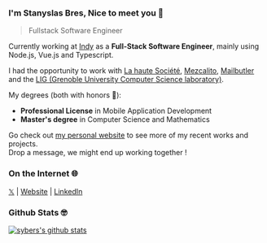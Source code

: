 ### I'm **Stanyslas Bres**, Nice to meet you 👋

> Fullstack Software Engineer

Currently working at [Indy](https://www.indy.fr/) as a **Full-Stack Software Engineer**, mainly using Node.js, Vue.js and Typescript.

I had the opportunity to work with [La haute Société](https://www.lahautesociete.com/), [Mezcalito](https://www.mezcalito.fr), [Mailbutler](https://www.mailbutler.io/) and the [LIG (Grenoble University Computer Science laboratory)](https://www.liglab.fr/en/).

My degrees (both with honors 💪):
- **Professional License** in Mobile Application Development
- **Master's degree** in Computer Science and Mathematics

Go check out [my personal website](https://www.stanyslasbres.fr) to see more of my recent works and projects.  
Drop a message, we might end up working together !

### On the Internet 🌐

[𝕏](https://x.com/stanyslasbres) | [Website](https://www.stanyslasbres.fr) | [LinkedIn](https://www.linkedin.com/in/stanyslasbres)

### Github Stats 🤓

[![sybers's github stats](https://github-readme-stats.vercel.app/api?username=sybers)](https://github.com/anuraghazra/github-readme-stats)
